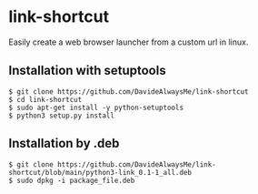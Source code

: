 # link-shortcut
Easily create a web browser launcher from a custom url in linux.

## Installation with setuptools
```
$ git clone https://github.com/DavideAlwaysMe/link-shortcut 
$ cd link-shortcut
$ sudo apt-get install -y python-setuptools
$ python3 setup.py install
```
## Installation by .deb
```
$ git clone https://github.com/DavideAlwaysMe/link-shortcut/blob/main/python3-link_0.1-1_all.deb
$ sudo dpkg -i package_file.deb
```
